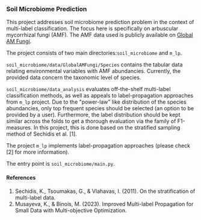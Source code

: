 ### Soil Microbiome Prediction

This project addresses soil microbiome prediction problem in the context of multi-label classification. The focus here is specifically on arbuscular mycorrhizal fungi (AMF).
The AMF data used is publicly available on [Global AM Fungi](https://globalamfungi.com/). 

The project consists of two main directories:`soil_microbiome` and `m_lp`. 

`soil_microbiome/data/GlobalAMFungi/Species` contains the tabular data relating environmental variables with AMF abundancies. 
Currently, the provided data concern the taxonomic level of species.

`soil_microbiome/data_analysis` evaluates off-the-shelf multi-label classification methods, as well as appeals to label-propagation 
approaches from `m_lp` project. Due to the "power-law" like distribution of the species abundancies, only top frequent species should be selected (an option to be provided by a user). 
Furthermore, the label distribution should be kept similar across the folds to get a thorough evaluation via the family of F1-measures. 
In this project, this is done based on the stratified sampling method of Sechidis et al. [1].

The project `m_lp` implements label-propagation approaches (please check [2] for more information).

The entry point is `soil_microbiome/main.py`.


#### References
1. Sechidis, K., Tsoumakas, G., & Vlahavas, I. (2011). On the stratification of multi-label data. 
2. Musayeva, K., & Binois, M. (2023). Improved Multi-label Propagation for Small Data with Multi-objective Optimization. 
